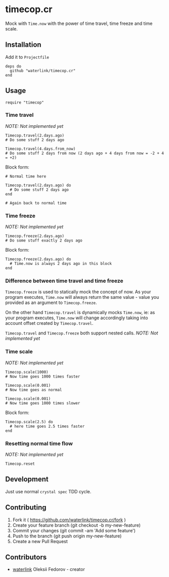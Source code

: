 # timecop.cr

Mock with `Time.now` with the power of time travel, time freeze and time scale.

## Installation

Add it to `Projectfile`

```crystal
deps do
  github "waterlink/timecop.cr"
end
```

## Usage

```crystal
require "timecop"
```

### Time travel

*NOTE: Not implemented yet*

```crystal
Timecop.travel(2.days.ago)
# Do some stuff 2 days ago

Timecop.travel(4.days.from_now)
# Do some stuff 2 days from now (2 days ago + 4 days from now = -2 + 4 = +2)
```

Block form:

```crystal
# Normal time here

Timecop.travel(2.days.ago) do
  # Do some stuff 2 days ago
end

# Again back to normal time
```

### Time freeze

*NOTE: Not implemented yet*

```crystal
Timecop.freeze(2.days.ago)
# Do some stuff exactly 2 days ago
```

Block form:

```crystal
Timecop.freeze(2.days.ago) do
  # Time.now is always 2 days ago in this block
end
```

### Difference between time travel and time freeze

`Timecop.freeze` is used to statically mock the concept of now. As your program executes, `Time.now` will always return the same value - value you provided as an argument to `Timecop.freeze`.

On the other hand `Timecop.travel` is dynamically mocks `Time.now`, ie: as your program executes, `Time.now` will change accordingly taking into account offset created by `Timecop.travel`.

`Timecop.travel` and `Timecop.freeze` both support nested calls. *NOTE: Not implemented yet*

### Time scale

*NOTE: Not implemented yet*

```crystal
Timecop.scale(1000)
# Now time goes 1000 times faster

Timecop.scale(0.001)
# Now time goes as normal

Timecop.scale(0.001)
# Now time goes 1000 times slower
```

Block form:

```crystal
Timecop.scale(2.5) do
  # here time goes 2.5 times faster
end
```

### Resetting normal time flow

*NOTE: Not implemented yet*

```crystal
Timecop.reset
```

## Development

Just use normal `crystal spec` TDD cycle.

## Contributing

1. Fork it ( https://github.com/waterlink/timecop.cr/fork )
2. Create your feature branch (git checkout -b my-new-feature)
3. Commit your changes (git commit -am 'Add some feature')
4. Push to the branch (git push origin my-new-feature)
5. Create a new Pull Request

## Contributors

- [waterlink](https://github.com/waterlink) Oleksii Fedorov - creator
